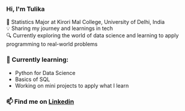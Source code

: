 ### Hi, I'm Tulika

📍 Statistics Major at Kirori Mal College, University of Delhi, India  
💡 Sharing my journey and learnings in tech  
🔍 Currently exploring the world of data science and learning to apply programming to real-world problems


### 🌱 Currently learning:
- Python for Data Science  
- Basics of SQL  
- Working on mini projects to apply what I learn
  

### 📫 Find me on [Linkedin](www.linkedin.com/in/tulikag36)

